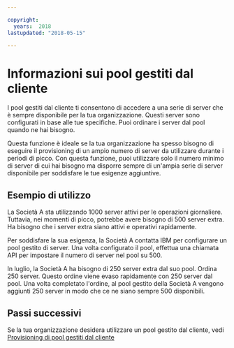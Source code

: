 ```yaml
---

copyright:
  years:  2018
lastupdated: "2018-05-15"

---
```


# Informazioni sui pool gestiti dal cliente

I pool gestiti dal cliente ti consentono di accedere a una serie di server che è sempre disponibile per la tua organizzazione. Questi server sono configurati in base alle tue specifiche. Puoi ordinare i server dal pool quando ne hai bisogno.

Questa funzione è ideale se la tua organizzazione ha spesso bisogno di eseguire il provisioning di un ampio numero di server da utilizzare durante i periodi di picco. Con questa funzione, puoi utilizzare solo il numero minimo di server di cui hai bisogno ma disporre sempre di un'ampia serie di server disponibile per soddisfare le tue esigenze aggiuntive.

## Esempio di utilizzo

La Società A sta utilizzando 1000 server attivi per le operazioni giornaliere. Tuttavia, nei momenti di picco, potrebbe avere bisogno di 500 server extra. Ha bisogno che i server extra siano attivi e operativi rapidamente.

Per soddisfare la sua esigenza, la Società A contatta IBM per configurare un pool gestito di server. Una volta configurato il pool, effettua una chiamata API per impostare il numero di server nel pool su 500.

In luglio, la Società A ha bisogno di 250 server extra dal suo pool. Ordina 250 server. Questo ordine viene evaso rapidamente con 250 server dal pool. Una volta completato l'ordine, al pool gestito della Società A vengono aggiunti 250 server in modo che ce ne siano sempre 500 disponibili.


## Passi successivi

Se la tua organizzazione desidera utilizzare un pool gestito dal cliente, vedi [Provisioning di pool gestiti dal cliente](../bare-metal/managedPool_provision.html)
